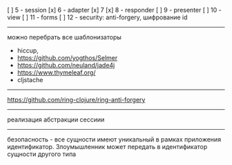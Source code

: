[ ] 5 - session
[x] 6 - adapter
[x] 7
[x] 8 - responder
[ ] 9 - presenter
[ ] 10 - view
[ ] 11 - forms
[ ] 12 - security: anti-forgery, шифрование id

***

можно перебрать все шаблонизаторы

+ hiccup,
+ https://github.com/yogthos/Selmer
+ https://github.com/neuland/jade4j
+ https://www.thymeleaf.org/
+ cljstache


***

https://github.com/ring-clojure/ring-anti-forgery

***

реализация абстракции сессиии

***

безопасность - все сущности имеют уникальный в рамках приложения идентификатор.
Злоумышленник может передать в идентификатор сущности другого типа
